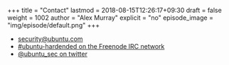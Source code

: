 +++
title = "Contact"
lastmod = 2018-08-15T12:26:17+09:30
draft = false
weight = 1002
author = "Alex Murray"
explicit = "no"
episode_image = "img/episode/default.png"
+++

-   [security@ubuntu.com](mailto:security@ubuntu.com)
-   [#ubuntu-hardended on the Freenode IRC network](http://webchat.freenode.net?channels=%2523ubuntu-hardened&uio=d4)
-   [@ubuntu\_sec on twitter](https://twitter.com/ubuntu%5Fsec)